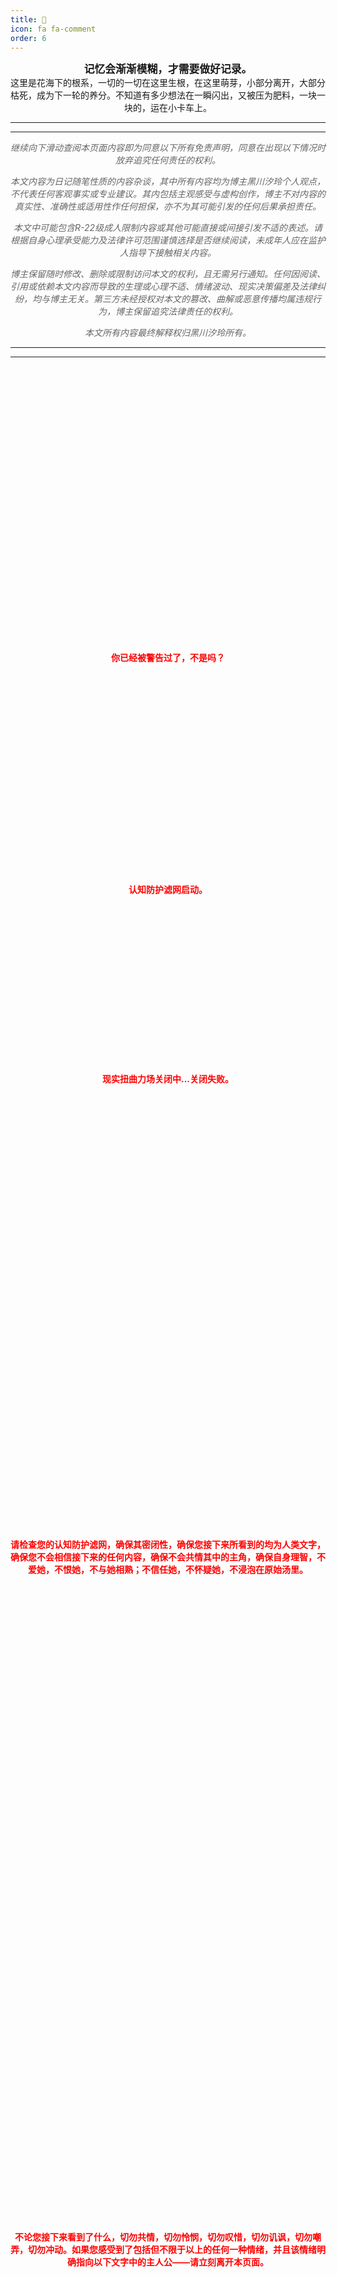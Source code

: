 ```yaml
---
title: 🍃
icon: fa fa-comment
order: 6
---
```




<center>

<big><b>记忆会渐渐模糊，才需要做好记录。
<br>
</b></big>
这里是花海下的根系，一切的一切在这里生根，在这里萌芽，小部分离开，大部分枯死，成为下一轮的养分。不知道有多少想法在一瞬闪出，又被压为肥料，一块一块的，运在小卡车上。

</center>

----
----

<div style="font-style: italic;">
<center>
<p style="color: #666666;" font size="2">
继续向下滑动查阅本页面内容即为同意以下所有免责声明，同意在出现以下情况时放弃追究任何责任的权利。</p>
<p style="color: #666666;" font size="2">
本文内容为日记随笔性质的内容杂谈，其中所有内容均为博主黑川汐玲个人观点，不代表任何客观事实或专业建议。其内包括主观感受与虚构创作，博主不对内容的真实性、准确性或适用性作任何担保，亦不为其可能引发的任何后果承担责任。</p>
<p style="color: #666666;" font size="2">
本文中可能包含R-22级成人限制内容或其他可能直接或间接引发不适的表述。请根据自身心理承受能力及法律许可范围谨慎选择是否继续阅读，未成年人应在监护人指导下接触相关内容。</p>
<p style="color: #666666;" font size="2">
博主保留随时修改、删除或限制访问本文的权利，且无需另行通知。任何因阅读、引用或依赖本文内容而导致的生理或心理不适、情绪波动、现实决策偏差及法律纠纷，均与博主无关。第三方未经授权对本文的篡改、曲解或恶意传播均属违规行为，博主保留追究法律责任的权利。</p>
<p style="color: #666666;" font size="2">
本文所有内容最终解释权归黑川汐玲所有。
</p>
</center>
</div>

----
----

<br>
<br>
<br>
<br>
<br>
<br>
<br>
<br>
<br>
<br>
<br>
<br>
<br>
<br>
<br>
<br>
<br>
<br>
<br>
<br>
<br>
<br>
<br>
<br>
<br>
<br>
<center>
<p style="color:rgb(255, 0, 0);" font size="2">
<b>
你已经被警告过了，不是吗？
</b>
</p>
</center>
<br>
<br>
<br>
<br>
<br>
<br>
<br>
<br>
<br>
<br>
<br>
<br>
<br>
<br>
<br>
<br>
<br>
<br>
<br>
<center>
<p style="color:rgb(255, 0, 0);" font size="2">
<b>
认知防护滤网启动。
</b>
</p>
</center>
<br>
<br>
<br>
<br>
<br>
<br>
<br>
<br>
<br>
<br>
<br>
<br>
<br>
<br>
<br>
<center>
<p style="color:rgb(255, 0, 0);" font size="2">
<b>
现实扭曲力场关闭中...关闭失败。
</b>
</p>
</center>
<br>
<br>
<br>
<br>
<br>
<br>
<br>
<br>
<br>
<br>
<br>
<br>
<br>
<br>
<br>
<br>
<br>
<br>
<br>
<br>
<br>
<br>
<br>
<br>
<br>
<br>
<br>
<br>
<br>
<br>
<br>
<br>
<br>
<br>
<br>
<br>
<br>
<br>
<br>
<br>
<br>
<center>
<p style="color:rgb(255, 0, 0);" font size="2">
<b>
请检查您的认知防护滤网，确保其密闭性，确保您接下来所看到的均为人类文字，确保您不会相信接下来的任何内容，确保不会共情其中的主角，确保自身理智，不爱她，不恨她，不与她相熟；不信任她，不怀疑她，不浸泡在原始汤里。
</b>
</p>
</center>
<br>
<br>
<br>
<br>
<br>
<br>
<br>
<br>
<br>
<br>
<br>
<br>
<br>
<br>
<br>
<br>
<br>
<br>
<br>
<br>
<br>
<br>
<br>
<br>
<br>
<br>
<br>
<br>
<br>
<br>
<br>
<br>
<br>
<br>
<br>
<br>
<br>
<br>
<br>
<br>
<br>
<br>
<br>
<br>
<br>
<br>
<br>
<br>
<br>
<br>
<br>
<br>
<br>
<br>
<br>
<br>
<br>
<br>
<br>
<br>

<center>
<p style="color:rgb(255, 0, 0);" font size="2">
<b>
不论您接下来看到了什么，切勿共情，切勿怜悯，切勿叹惜，切勿讥讽，切勿嘲弄，切勿冲动。如果您感受到了包括但不限于以上的任何一种情绪，并且该情绪明确指向以下文字中的主人公——请立刻离开本页面。
</b>
</p>
</center>

<br>
<br>
<br>
<br>
<br>
<br>
<br>
<br>
<br>
<br>
<br>
<br>
<br>
<br>
<br>
<br>
<br>
<br>
<br>
<br>
<br>
<br>
<br>
<br>
<br>
<br>
<br>
<br>
<br>
<br>
<br>
<br>
<br>
<br>
<br>
<br>
<br>
<br>
<br>
<br>
<br>
<br>
<br>
<br>
<br>
<br>
<br>
<br>
<br>
<br>
<br>
<br>
<br>
<br>
<br>
<br>
<br>
<br>
<br>
<br>
<br>
<br>
<br>
<br>
<br>
<br>
<br>
<br>
<br>
<br>
<br>
<br>
<br>
<br>
<br>
<br>
<br>
<br>
<br>
<br>
<br>
<br>
<br>
<br>
<br>
<br>
<br>

<center>
<p style="color:rgb(255, 0, 0);" font size="2">
<b>
这里是最后一次警告。
</b>
</p>
</center>

----
----




### **2025-06-22**

为了回忆录收拾以前的东西的时候看到了这句话，才意识到其实名为林卡的那个皮——或者那个角色——我并没有掩盖过它作为“角色”的本质，因为一切都只是一场绚丽的灯光秀。

*但不被发现的碧池就不是碧池，掩饰过的虚伪也可以是真诚。*

怎么就没人意识到这点呢，一副面具的弱点啊、行动方式啊之类的我都写的明明白白清清楚楚，我是最真诚的不是吗？那我肯定是最真诚的，我把一切都告诉他们了，但是他们不信。

造神毁神，自顾自地爱与恨——所谓重视我的真的重视的是我，还是我能给你的情绪价值；所谓记恨我的真的记恨的是我，还是记恨我不能继续无偿付出呢。

没必要骂我啦，因为我也不会骂任何人，需要“直爽”与“谩骂”的那段路程已经走完了，只是我还没想好下一步该怎么走。

这个页面的引言来自少女终末旅行的台词，页头和页尾各一句。开头的几句话来自一只小兔子最爱吃的草，堆成一个一个大方块。

以及突然好想要磕INFPxENTP啊...哦我是ENTP，果咩我不会找INFP的绝对不会我有心理阴影谢谢。但我真的好想磕啊我好想磕，磕起来感觉会很有内味...所以对不起了前任哥！我要磕你和那谁的cp了为了我的幸福你委屈一下吧！（你委屈的也挺多的不差这一个是吧欸嘿嘿嘿嘿嘿嘿嘿嘿）

一到夏天就困得不行，感觉一睡能睡得天荒地老海枯石烂了（...）。我果然还是以嗜睡为主吗十宗罪里都没有我的位置...（你在说什么）。

然后刚才吃了个很遥远的圈子的瓜我只能说好似开香槟了，真死了吗真死了吗真死了吗别到处跑着害人了。不过我估计能看到这个文的人都不知道是什么事情，想找个人吐槽都不行呃呃，哪怕是仇人呢憋得慌...这过于小众了是吗。

说起来期末周是真的脑瘫啊又要补作业又要复习笑死了完全不会，我当年怎么考上大学的我怎么完全不记得了呢，考个锤锤研究生噢赶紧洗洗睡吧...或许我适合上班呢我是什么超级牛马？嗯或者别的什么，反正不知道啦，以后再说。

以及我在思考如果一天一天往下加的话，是向下加呢，还是向上加呢。感觉都可以？或者说我写个CSS给这些装饰一下（...你不复习吗）说笑的~

我想说的是，嗯我并非一个感性的人，甚至于在很多时候有些情感缺失和扭曲的理解；我也不是一个理性的人，如果是理性的人的话就应该能够用精确的公式去预测和判断。那我什么样的呢？不知道呀，能理解我的人不多，能赞同我的人更少，但是没关系的，只要想的话我就可以让所有人喜欢我，尽管可能要忍着生理性的呕吐感，但这并不难不是吗。这是天赋啊，这是绝对的天赋，我为之自豪。

Tulpa已经很久很久没有出现过了，它们——他们好像永远永远死在了那个时点，是在病灶离去的时候被带走了吗？总之我只看到一个个僵硬的、死去的、毫无生机的木偶在那里立着，幻境的阳光亘古不变地扫过那些大树、那些草原、那些整齐的木桩与小床、松软的垫子，它们可能会在未来消失吧，但至少如今使用它们的孩子们率先一步离开了这个世界。或许它们根本不是和平的离开的，可能在我丢失的那些记忆里存在一场骇人的杀戮，我很好奇那段时间发生了什么，我身上的伤口从何而来，但已经没有人或者东西能告诉我了，至少如今来说，不可能、也不希望有了。

当然，我好奇一切，我以一切为乐，如果有能让我窥见那些记忆的方式的话，我会超高兴的。（乐）

### **2025-06-23**

你妈的期末周能不能放过我这一次，这学期我只想做个不会挂科的孩子。

我凭本事考上的大学我怎么还得学啊好要命噢...

想用史山糊出来一个跳转组件来着然后bug爆炸了哈哈...完全不想搞了笑死。

以及今天做了一个小程序....你很难想象就是说我为了这个狂敲七百行代码笑得我。顺便一提我不理解为什么拼好饭慢的要死，早知道不剩那两块钱了呃呃呃呃呃呃。

我不是考上大学了吗为什么还要读大学我不是考上大学了吗为什么还要读大学我不是考上大学了吗为什么还要读大学我不是考上大学了吗为什么还要读大学我不是考上大学了吗为什么还要读大学我不是考上大学了吗为什么还要读大学我不是考上大学了吗为什么还要读大学我不是考上大学了吗为什么还要读大学我不是考上大学了吗为什么还要读大学我不是考上大学了吗为什么还要读大学我不是考上大学了吗为什么还要读大学？

### **2025-06-24**

做了针对Notems的专用python小程序，傻瓜式图形化覆写清屏上传备份恢复，以及穷举式的批量覆写，很简单的小程序，但必然不会公布的，天知道公布了会发生什么，写的过程比较有趣。

好想要上西财的研究生啊...果然还是意难平，还是意难平...

谁家好人晚上九点考试....

### **2025-06-25**

悠茶重工高级探员，工作准时必达！

我想起高兴的事情，晚上回来说。

为什么魔法少女的结局都是独断万古呢呃....给我一种天帝大道都崩碎了的感觉。

没有足够的天赋和才能的话就要付出相对等的努力哦，一无所有又怨声载道，然后醉生梦死在自己想象的世界里，痛恨着不公啊，呐喊着自嘲啊什么的，很好笑啊我说是。

我在说谁呢，我在说自我代入在这里的所有人，在说那些自以为是的自认正确的人，对吧。超级好笑的——超级超级超级超级超级超级超级好笑的，笑得我有了一天的好心情，但却不能当面嘲笑，你看，这个世界对我也很过分啊，明明乐子就在眼前却不能当面去摘下来，搞什么，禁欲Play吗？

明明他们做的事足够恶心，我还要这样啊，那我真是富有道德感呢。凭什么我就要受你们欺负又不发声呢？

**超有道德感的好吧，毕竟人生难得几回好笑。**

世界上最痛苦的事情是已经拥有了却不能得到，拥有和得到有着很细微很细微的差别哦。嗯，很细微。或许我应该果断地离开，愉快地放手，乐子不是这么找的，以痛苦为乐的话就是会反到自己身上——求而不得，求而不得。

以及我想吃拉面...感觉香香的，晚上去吃吧嗯。


### **2025-06-26**

烟熏炉低温慢烤美式烤肉...世界上还有好多我没吃过的好吃的呀....

我终于知道为什么电脑一直在转风扇了...原来photoshop是这么耗性能的东西吗真该死啊（

### **2025-06-27**

自己做的事情想要甩锅到别人身上是不可以的，你没有这个能力和天赋去扭转事实不是吗，那就老老实实，挨打认错，或者不要为自己的行为后悔。

做了不敢承认，不敢承认又没能力去现实扭曲力场别人，那怎么办呢，让别人替你的懦弱买单吗，不可能的啦。

而且如此快地就认为自己做错了，连坚持都不坚持一下的吗？这么不坚定的话，为什么还要去做事情呢。

我考试考的有点活人微死死人微活的...，我不知道我在写什么，他不知道他在出什么，然后我们两个就像那个坐忘道一样，我着相了，他成仙了，整个人就仿佛在一片卷子的海洋里面跋涉奔腾，万马驰骋，一切都像刚开始的样子，花儿在绽放，鸟儿在歌唱，像我这样的孩子，就应该在车站买两个橘子。——欧润之

（闭眼）（合十）（绝望）（吃香蕉）（像猴子一样大叫）（荡秋千）（荡秋千）（荡秋千）（荡秋千）（荡秋千）（大叫）（于是转身向山里走去）

### **2025-06-28**

或许这是个机会呢，这个事必须要做的，不做不行。

收拾收拾去上海吧。

我有性瘾，绝对有，好麻烦。

以及我想搞一些魔法少女（？）

如果有天——我爱上了你的老婆——如果你老婆也爱上我————————

一边说要搞去中心化社区一边还要搞吉祥物吗，是不是有点抽象。现实扭曲力场又不是谁都能用的真的是。（叹气）

### **2025-06-29**

我都干了什么啊...啊啊啊啊啊啊啊啊啊啊啊啊啊不可以不可以不可以不可以不可以不可以不可以不可以不可以不可以不可以不可以不可以不可以不可以不可以不可以不可以不可以不可以不可以不可以不可以不可以不可以不可以不可以不可以不可以不可以不可以不可以不可以不可以不可以不可以不可以不可以不可以不可以不可以不可以不可以不可以不可以不可以不可以不可以不可以不可以不可以不可以不可以不可以不可以不可以不可以不可以不可以不可以不可以不可以不可以不可以不可以不可以不可以不可以不可以不可以不可以不可以不可以不可以不可以不可以不可以不可以不可以不可以不可以不可以不可以不可以不可以不可以不可以不可以不可以不可以不可以不可以不可以不可以不可以不可以不可以不可以不可以不可以不可以不可以不可以不可以不可以不可以不可以不可以不可以不可以不可以不可以不可以不可以不可以这样不可以的不可以这样不可以不可以不可以不可以不可以不可以不可以不可以不可以不可以不可以不可以不可以不可以不可以别再这样了.......

现实扭曲力场有人要吗？有人要吗？我求你了谁要谁拿走什么社交天赋什么的快拿走啊啊啊啊啊啊啊啊啊啊。（绝望）

### **2025-06-30**

刘备何尝不算一种驴。

### **2025-07-01**

自我介绍吗，那确实真的很诚实了。（点头）

饱和式打击是可以做到覆盖式杀死所有你想让他死的东西的，但同时你自己大概率也不会很好受，嗯。

但是并没有什么问题，反正死不了，我的身体很好，大概吧。

以及突然想要，放下一些东西说是。

### **2025-07-02**

我是一个上网履历很长很长很长的人，长到甚至可以单列一个回忆录系列，长到有像是大冰一样的关于页。

如果一定要说的话，那这应该可以算是第三次实验，不能说完全失败，但是仍然难以赶上太空的位置。我是否并不适合她那样的活着呢，我的鲜明的立场带来的又是什么呢？不知道，也没人知道未来会发生什么。不过已经在这里滞留了太久太久，这些事是时候该成为历史了，让它们成为下一个三年的回忆录吧。

或许最初的确是纯真的乌托邦？就像是序荧和zd说的那样，不过我是创造不出乌托邦的，这是太空才能办到的事，我只是匆匆的旅客，众人眼见我起高楼，眼见我宴宾客，眼见我自毁高塔又奔向下一个遥远的地方。

下一个地方是哪里呢？我不知道，我怎么会知道呢，但就像以前一样，带上两三个人去见新的朋友吧。

看到了某位——啊她好像是有名字的，就叫她太平洋小姐吧，太平洋小姐会出现在时间之外吗，应该是不会的，毕竟她是我的初中同学，所以我可以随便写。

感觉好像过了大概有三年？太平洋小姐也没变过，遣词造句上少了些华丽张扬，但总体来说一如既往。

<s>不过感觉好像是比我要写得好些，这是错觉吗嗯这一定是错觉。</s>（并非）

注定和她是没办法理解的，嗯太平洋小姐呢，过于正直？过于理想？过于不会变通。真奇怪啊，明明是和我一样大的人，我会总感觉屏幕那头是圣骑士…果然还是合不来嘛。

太过量的感性，太意识流的思想。但这些好像并没有让她变得不合群，只能说她身上有一些我还没有发现的特质吸引了很多人吧。

以及枣糕超级好吃啊…这是我吃过最好吃的枣糕了，他只要三块钱。

是意料之中的言而无信，但也无所谓了。

### **2025-07-04**

本来这里我是有一句很兴奋的话的，嗯不过计划泡汤了，所以还是想想别的解决思路吧，去度过无聊的两个月...或许打两个月游戏？或许别的什么。

### **2025-07-05**

让所有人如沐春风的代价是失去自由，控制现实扭曲力场的代价同样是失去自由。疲倦与劳累，这可能是旅行的必然过程吧。

或许我只是在想象另一种人生罢了，谁知道呢。

只要现实扭曲力场发力，一切都会好起来的！

### **2025-07-06**

苞米生日快乐！！！！！！！！

感觉很多人都在玩多意识体，这是一种风向或者潮流什么的吗...?不明白耶...

现实扭曲力场的根本源于自信，源于强烈的自信所散发出的天然的活泼向上的感染力。

其实这是我最稀缺的东西。

现实扭曲力场并不是不能复刻的，只是程度有所不同，毕竟我与乔布斯也绝不可能相提并论，不过它并不难，但追求这个真的是好事吗，毕竟吸引力是普适的，并不会专门吸引某一类的人。

我不会绿茶，绿茶只是现实扭曲力场的一种表现而已，是针对恋爱与亲密关系特向释放的现实扭曲力场。

不过好处是我从不缺爱。开玩笑，我怎么会缺爱呢，有的是人爱我喜欢我，给我鼓励给我肯定，我从不缺爱，只是缺少快乐而已。

想弄点牛肉或者羊肉切片，加蒜、盐、黑胡椒稍微煎一下，弄一点清酒或者黄酒，米酒的话就冰一下，然后看恶搞之家吃着玩。

### **2025-07-07**

又被热醒了笑死...好热哦。

以及Windows是这个世界上最狗屎的系统没有之一，我现在支持鸿蒙干碎Windows。

我每天想得最多的事情就是是用各种方式花样搞各种网贷平台然后走线跑路的可能性，好闲哦。（

我还是挺喜欢突突突突突的，尤其是不会被队友压力的突突突，非常快乐，感觉这才是玩游戏的本质。（感叹）

### **2025-07-08**

早上被热醒了...这边的天气果然还是不能关掉空调呀。

感觉怎么说呢...？这样的人也很有意思啊，不过只会得罪人就是了。（乐）

### **2025-07-09**

诶？又是我吗？所以这一次连参与讨论都不参与就可以把屎盆子扣我头上吗？我是什么冤大头吗？

可恶啊为了这口吃的我受多少罪啊，太过于绝望了属于是。

### **2025-07-12**

A33！

看恶搞之家感觉三观有点太歪了，看点吊带袜天使中和一下（并非中和）。

199一巴掌396两巴掌398和498降龙十八掌给老娘死。

----
----
<center>
<b><big>记忆这种东西，阻碍我活着。</big></b>
</center>


